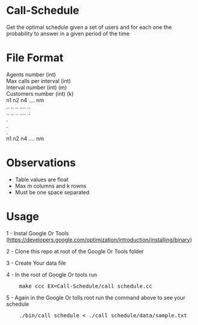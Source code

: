 # Call-Schedule
Get the optimal schedule given a set of users and for each one the probability to answer in a given period of the time


# File Format
Agents number (int) <br />
Max calls per interval (int)<br />
Interval number (int) (m)<br />
Customers number (int) (k)<br />
n1 n2 n4 .... nm<br />
.. .. .. .... ..<br />
.. .. .. .... ..<br />
.<br />
.<br />
.<br />
n1 n2 n4 .... nm <br />

# Observations
- Table values are float
- Max m columns and k rowns
- Must be one space separated


# Usage

1 - Instal Google Or Tools (https://developers.google.com/optimization/introduction/installing/binary)

2 - Clone this repo at root of the Google Or Tools folder

3 - Create Your data file

4 - In the root of Google Or tools run 
<pre>
	make ccc EX=Call-Schedule/call_schedule.cc
</pre>

5 - Again in the Google Or tolls root run the command above to see your schedule
<pre>
	./bin/call_schedule < ./call_schedule/data/sample.txt
</pre>